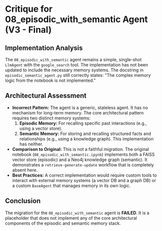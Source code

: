 # Critique for 08_episodic_with_semantic Agent (V3 - Final)

## Implementation Analysis

The `08_episodic_with_semantic` agent remains a simple, single-shot `LlmAgent` with the `google_search` tool. The implementation has not been updated to include the necessary memory systems. The docstring in `episodic_semantic_agent.py` still correctly states: "The complex memory logic from the notebook is not implemented."

## Architectural Assessment

- **Incorrect Pattern:** The agent is a generic, stateless agent. It has no mechanism for long-term memory. The core architectural pattern requires two distinct memory systems:
    1.  **Episodic Memory:** For recalling specific past interactions (e.g., using a vector store).
    2.  **Semantic Memory:** For storing and recalling structured facts and relationships (e.g., using a knowledge graph).
    This implementation has neither.
- **Comparison to Original:** This is not a faithful migration. The original notebook (`08_episodic_with_semantic.ipynb`) implements both a FAISS vector store (episodic) and a Neo4j knowledge graph (semantic). It demonstrates a `retrieve-generate-update` workflow that is completely absent here.
- **Best Practices:** A correct implementation would require custom tools to interact with external memory systems (a vector DB and a graph DB) or a custom `BaseAgent` that manages memory in its own logic.

## Conclusion

The migration for the `08_episodic_with_semantic` agent is **FAILED**. It is a placeholder that does not implement any of the core architectural components of the episodic and semantic memory stack.